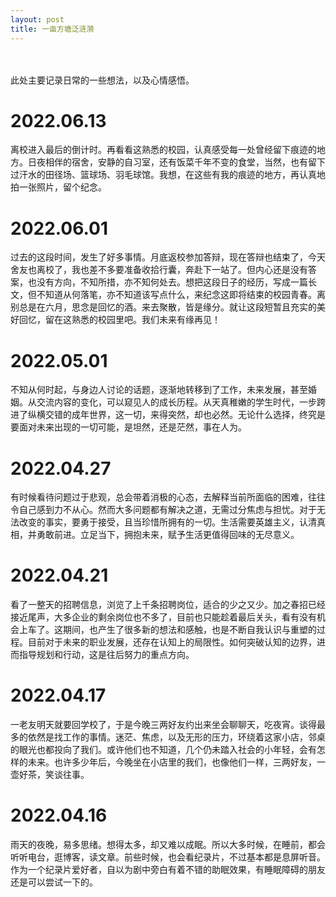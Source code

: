 ```yaml
---
layout: post
title: 一亩方塘泛涟漪
---
```


<br/>
<br/>
此处主要记录日常的一些想法，以及心情感悟。  

# 2022.06.13
离校进入最后的倒计时。再看看这熟悉的校园，认真感受每一处曾经留下痕迹的地方。日夜相伴的宿舍，安静的自习室，还有饭菜千年不变的食堂，当然，也有留下过汗水的田径场、篮球场、羽毛球馆。我想，在这些有我的痕迹的地方，再认真地拍一张照片，留个纪念。

# 2022.06.01
过去的这段时间，发生了好多事情。月底返校参加答辩，现在答辩也结束了，今天舍友也离校了，我也差不多要准备收拾行囊，奔赴下一站了。但内心还是没有答案，也没有方向，不知所措，亦不知何处去。想把这段日子的经历，写成一篇长文，但不知道从何落笔，亦不知道该写点什么，来纪念这即将结束的校园青春。离别总是在六月，思念是回忆的酒。来去聚散，皆是缘分。就让这段短暂且充实的美好回忆，留在这熟悉的校园里吧。我们未来有缘再见！

# 2022.05.01
不知从何时起，与身边人讨论的话题，逐渐地转移到了工作，未来发展，甚至婚姻。从交流内容的变化，可以窥见人的成长历程。从天真稚嫩的学生时代，一步跨进了纵横交错的成年世界，这一切，来得突然，却也必然。无论什么选择，终究是要面对未来出现的一切可能，是坦然，还是茫然，事在人为。

# 2022.04.27
有时候看待问题过于悲观，总会带着消极的心态，去解释当前所面临的困难，往往令自己感到力不从心。然而大多问题都有解决之道，无需过分焦虑与担忧。对于无法改变的事实，要勇于接受，且当珍惜所拥有的一切。生活需要英雄主义，认清真相，并勇敢前进。立足当下，拥抱未来，赋予生活更值得回味的无尽意义。

# 2022.04.21
看了一整天的招聘信息，浏览了上千条招聘岗位，适合的少之又少。加之春招已经接近尾声，大多企业的剩余岗位也不多了，目前也只能趁着最后关头，看有没有机会上车了。这期间，也产生了很多新的想法和感触，也是不断自我认识与重塑的过程。目前对于未来的职业发展，还存在认知上的局限性。如何突破认知的边界，进而指导规划和行动，这是往后努力的重点方向。

# 2022.04.17  
一老友明天就要回学校了，于是今晚三两好友约出来坐会聊聊天，吃夜宵。谈得最多的依然是找工作的事情。迷茫、焦虑，以及无形的压力，环绕着这家小店，邻桌的眼光也都投向了我们。或许他们也不知道，几个仍未踏入社会的小年轻，会有怎样的未来。也许多少年后，今晚坐在小店里的我们，也像他们一样，三两好友，一壶好茶，笑谈往事。  

# 2022.04.16  
雨天的夜晚，易多思绪。想得太多，却又难以成眠。所以大多时候，在睡前，都会听听电台，逛博客，读文章。前些时候，也会看纪录片，不过基本都是息屏听音。作为一个纪录片爱好者，自以为剧中旁白有着不错的助眠效果，有睡眠障碍的朋友还是可以尝试一下的。
